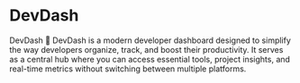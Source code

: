 # DevDash
DevDash 🚀  DevDash is a modern developer dashboard designed to simplify the way developers organize, track, and boost their productivity. It serves as a central hub where you can access essential tools, project insights, and real-time metrics without switching between multiple platforms.

